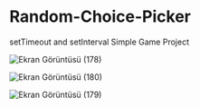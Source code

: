 # Random-Choice-Picker
setTimeout and setInterval Simple Game Project

![Ekran Görüntüsü (178)](https://user-images.githubusercontent.com/121855406/215531450-c44b97b2-2f86-413a-bc32-27f23bf02cfc.png)

![Ekran Görüntüsü (180)](https://user-images.githubusercontent.com/121855406/215531454-8521bf92-7bde-4060-9b98-41da4274c1da.png)

![Ekran Görüntüsü (179)](https://user-images.githubusercontent.com/121855406/215531459-bb44732c-ffea-486e-9136-565b4e27a8d3.png)
